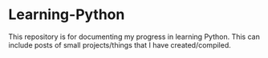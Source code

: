 # Learning-Python
This repository is for documenting my progress in learning Python. This can include posts of small projects/things that I have created/compiled.
